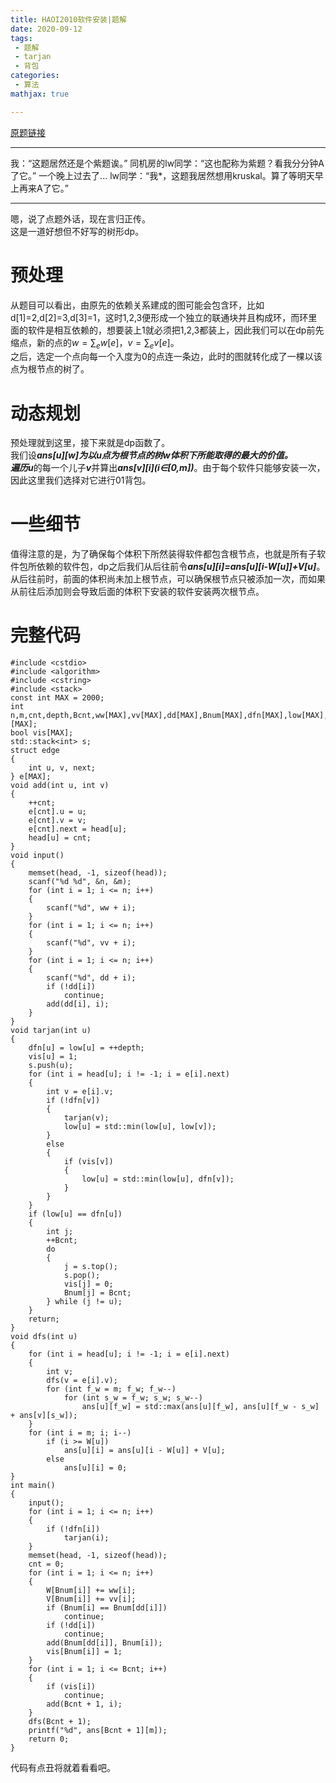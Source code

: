 ```yaml
---
title: HAOI2010软件安装|题解
date: 2020-09-12
tags:
 - 题解
 - tarjan
 - 背包
categories:
 - 算法
mathjax: true

---
```


[原题链接](https://www.luogu.com.cn/problem/P2515)

***
我：“这题居然还是个紫题诶。”
同机房的lw同学：“这也配称为紫题？看我分分钟A了它。”
一个晚上过去了...
lw同学：“我*，这题我居然想用kruskal。算了等明天早上再来A了它。”

***
嗯，说了点题外话，现在言归正传。  
这是一道好想但不好写的树形dp。  

# 预处理  
从题目可以看出，由原先的依赖关系建成的图可能会包含环，比如d\[1\]=2,d\[2\]=3,d\[3\]=1，这时1,2,3便形成一个独立的联通块并且构成环，而环里面的软件是相互依赖的，想要装上1就必须把1,2,3都装上，因此我们可以在dp前先缩点，新的点的$w=\sum_e w[e]$，$v=\sum_e v[e]$。  
之后，选定一个点向每一个入度为0的点连一条边，此时的图就转化成了一棵以该点为根节点的树了。

# 动态规划
预处理就到这里，接下来就是dp函数了。  
我们设***ans\[u\]\[w\]***为以u点为根节点的树w体积下所能取得的最大的价值。  
遍历***u***的每一个儿子***v***并算出***ans\[v\]\[i\](i$\in$\[0,m\])***。由于每个软件只能够安装一次，因此这里我们选择对它进行01背包。  

# 一些细节
值得注意的是，为了确保每个体积下所然装得软件都包含根节点，也就是所有子软件包所依赖的软件包，dp之后我们从后往前令***ans\[u\]\[i\]=ans\[u\]\[i-W\[u\]\]+V\[u\]***。从后往前时，前面的体积尚未加上根节点，可以确保根节点只被添加一次，而如果从前往后添加则会导致后面的体积下安装的软件安装两次根节点。
# 完整代码
```
#include <cstdio>
#include <algorithm>
#include <cstring>
#include <stack>
const int MAX = 2000;
int n,m,cnt,depth,Bcnt,ww[MAX],vv[MAX],dd[MAX],Bnum[MAX],dfn[MAX],low[MAX],head[MAX],W[MAX],V[MAX],ans[MAX][MAX];
bool vis[MAX];
std::stack<int> s;
struct edge
{
    int u, v, next;
} e[MAX];
void add(int u, int v)
{
    ++cnt;
    e[cnt].u = u;
    e[cnt].v = v;
    e[cnt].next = head[u];
    head[u] = cnt;
}
void input()
{
    memset(head, -1, sizeof(head));
    scanf("%d %d", &n, &m);
    for (int i = 1; i <= n; i++)
    {
        scanf("%d", ww + i);
    }
    for (int i = 1; i <= n; i++)
    {
        scanf("%d", vv + i);
    }
    for (int i = 1; i <= n; i++)
    {
        scanf("%d", dd + i);
        if (!dd[i])
            continue;
        add(dd[i], i);
    }
}
void tarjan(int u)
{
    dfn[u] = low[u] = ++depth;
    vis[u] = 1;
    s.push(u);
    for (int i = head[u]; i != -1; i = e[i].next)
    {
        int v = e[i].v;
        if (!dfn[v])
        {
            tarjan(v);
            low[u] = std::min(low[u], low[v]);
        }
        else
        {
            if (vis[v])
            {
                low[u] = std::min(low[u], dfn[v]);
            }
        }
    }
    if (low[u] == dfn[u])
    {
        int j;
        ++Bcnt;
        do
        {
            j = s.top();
            s.pop();
            vis[j] = 0;
            Bnum[j] = Bcnt;
        } while (j != u);
    }
    return;
}
void dfs(int u)
{
    for (int i = head[u]; i != -1; i = e[i].next)
    {
        int v;
        dfs(v = e[i].v);
        for (int f_w = m; f_w; f_w--)
            for (int s_w = f_w; s_w; s_w--)
                ans[u][f_w] = std::max(ans[u][f_w], ans[u][f_w - s_w] + ans[v][s_w]);
    }
    for (int i = m; i; i--)
        if (i >= W[u])
            ans[u][i] = ans[u][i - W[u]] + V[u];
        else
            ans[u][i] = 0;
}
int main()
{
    input();
    for (int i = 1; i <= n; i++)
    {
        if (!dfn[i])
            tarjan(i);
    }
    memset(head, -1, sizeof(head));
    cnt = 0;
    for (int i = 1; i <= n; i++)
    {
        W[Bnum[i]] += ww[i];
        V[Bnum[i]] += vv[i];
        if (Bnum[i] == Bnum[dd[i]])
            continue;
        if (!dd[i])
            continue;
        add(Bnum[dd[i]], Bnum[i]);
        vis[Bnum[i]] = 1;
    }
    for (int i = 1; i <= Bcnt; i++)
    {
        if (vis[i])
            continue;
        add(Bcnt + 1, i);
    }
    dfs(Bcnt + 1);
    printf("%d", ans[Bcnt + 1][m]);
    return 0;
}
```
代码有点丑将就着看看吧。